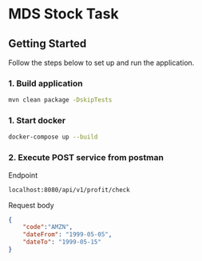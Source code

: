# MDS Stock Task


## Getting Started

Follow the steps below to set up and run the application.

### 1. Build application
```bash
mvn clean package -DskipTests
```

### 1. Start docker
```bash
docker-compose up --build
```

### 2. Execute POST service from postman
Endpoint
```bash
localhost:8080/api/v1/profit/check
```



Request body
```json
{
    "code":"AMZN",
    "dateFrom": "1999-05-05",
    "dateTo": "1999-05-15"
}
```

